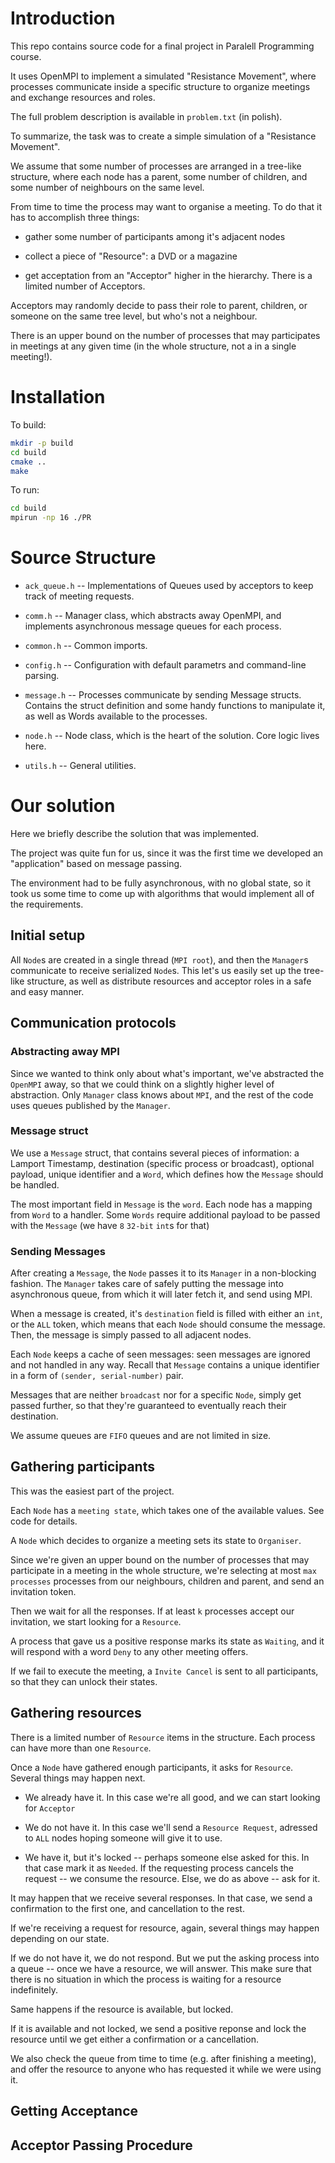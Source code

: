 # Introduction
This repo contains source code for a final project in Paralell Programming course. 

It uses OpenMPI to implement a simulated "Resistance Movement", where processes communicate inside a specific structure 
to organize meetings and exchange resources and roles.

The full problem description is available in `problem.txt` (in polish).

To summarize, the task was to create a simple simulation of a "Resistance Movement". 

We assume that some number of processes are arranged in a tree-like structure, where each node
has a parent, some number of children, and some number of neighbours on the same level. 

From time to time the process may want to organise a meeting. To do that it has to accomplish three things:

* gather some number of participants among it's adjacent nodes

* collect a piece of "Resource": a DVD or a magazine

* get acceptation from an "Acceptor" higher in the hierarchy. There is a limited number of Acceptors. 

Acceptors may randomly decide to pass their role to parent, children, 
or someone on the same tree level, but who's not a neighbour.

There is an upper bound on the number of processes that may participates 
in meetings at any given time (in the whole structure, not a in a single meeting!).

# Installation

To build:

```bash
mkdir -p build
cd build
cmake ..
make 
```

To run:
```bash
cd build
mpirun -np 16 ./PR
```

# Source Structure

* `ack_queue.h` -- Implementations of Queues used by acceptors to keep track of meeting requests.

* `comm.h` -- Manager class, which abstracts away OpenMPI, and implements asynchronous message queues for each process.
                    
* `common.h` -- Common imports.

* `config.h` -- Configuration with default parametrs and command-line parsing.

* `message.h` -- Processes communicate by sending Message structs. 
                 Contains the struct definition and some handy functions to manipulate it, as well as 
                 Words available to the processes.

* `node.h`   -- Node class, which is the heart of the solution. Core logic lives here.

* `utils.h`  -- General utilities.

# Our solution

Here we briefly describe the solution that was implemented. 

The project was quite fun for us, since it was the first time we 
developed an "application" based on message passing. 

The environment had to be fully asynchronous, with no global state, so it took 
us some time to come up with algorithms that would implement all of the requirements.

## Initial setup
All `Node`s are created in a single thread (`MPI root`), 
and then the `Manager`s communicate to receive serialized `Node`s. This let's us easily set up the tree-like structure, 
as well as distribute resources and acceptor roles in a safe and easy manner.

## Communication protocols

### Abstracting away MPI
Since we wanted to think only about what's important, we've abstracted the `OpenMPI` away, so that we could
 think on a slightly higher level of abstraction. Only `Manager` class knows about `MPI`, and the rest of the
 code uses queues published by the `Manager`.
 
### Message struct
We use a `Message` struct, that contains several pieces of information: a Lamport Timestamp, destination 
(specific process or broadcast), optional payload, unique identifier and a `Word`, which defines how the `Message` should
be handled. 

The most important field in `Message` is the `word`. Each node has a mapping from `Word` to a handler. Some `Words` require
additional payload to be passed with the `Message` (we have `8` `32-bit` `int`s for that)
 
### Sending Messages
After creating a `Message`, the `Node` passes it to its `Manager` in a non-blocking fashion. The `Manager` takes care of safely putting the message
into asynchronous queue, from which it will later fetch it, and send using MPI. 

When a message is created, it's `destination` field is filled with either an `int`, or the `ALL` token, 
which means that each `Node` should consume the message. Then, the message is simply passed to all adjacent nodes.

Each `Node` keeps a cache of seen messages: seen messages are ignored and not handled in any way. Recall that `Message` 
contains a unique identifier in a form of `(sender, serial-number)` pair.

Messages that are neither `broadcast` nor for a specific `Node`, simply get passed further, so that they're guaranteed 
to eventually reach their destination.

We assume queues are `FIFO` queues and are not limited in size.

## Gathering participants
This was the easiest part of the project. 

Each `Node` has a `meeting state`, which takes one of the available values. See code for details.

A `Node` which decides to organize a meeting sets its state to `Organiser`. 

Since we're given an upper bound on the number of processes that may participate in a meeting in the whole structure, 
we're selecting at most `max processes` processes from our neighbours, children and parent, and send an invitation token.

Then we wait for all the responses. If at least `k` processes accept our invitation, we start looking for a `Resource`.

A process that gave us a positive response marks its state as `Waiting`, and it will respond with a word `Deny` to any
other meeting offers.

If we fail to execute the meeting, a `Invite Cancel` is sent to all participants, so that they can unlock their states.

## Gathering resources
There is a limited number of `Resource` items in the structure. Each process can have more than one `Resource`. 

Once a `Node` have gathered enough participants, it asks for `Resource`. Several things may happen next.

* We already have it. In this case we're all good, and we can start looking for `Acceptor`

* We do not have it. In this case we'll send a `Resource Request`, adressed to `ALL` nodes hoping someone will give it to use.

* We have it, but it's locked -- perhaps someone else asked for this. In that case mark it as `Needed`. If the 
requesting process cancels the request -- we consume the resource. Else, we do as above -- ask for it.

It may happen that we receive several responses. In that case, we send a confirmation to the first one, and 
cancellation to the rest. 

If we're receiving a request for resource, again, several things may happen depending on our state. 

If we do not have it, we do not respond. But we put the asking process into a queue -- once we have a resource, we will
answer. This make sure that there is no situation in which the process is waiting for a resource indefinitely. 

Same happens if the resource is available, but locked. 

If it is available and not locked, we send a positive reponse and lock the resource until we get either a confirmation or
a cancellation.

We also check the queue from time to time (e.g. after finishing a meeting), and offer the resource to anyone who 
has requested it while we were using it.

## Getting Acceptance



## Acceptor Passing Procedure

